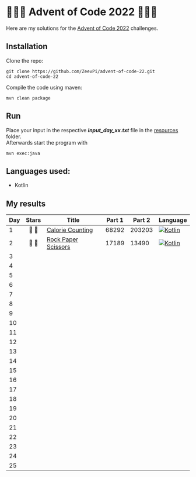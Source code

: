 # 🎄🎁🎄 Advent of Code 2022 🎄🎁🎄

Here are my solutions for the [Advent of Code 2022](https://adventofcode.com/2022) challenges.

## Installation

Clone the repo:

```
git clone https://github.com/ZeevPi/advent-of-code-22.git
cd advent-of-code-22
```

Compile the code using maven:

```
mvn clean package
```

## Run

Place your input in the respective **_input_day_xx.txt_** file in the [resources](src/main/resources) folder.<br>
Afterwards start the program with

```
mvn exec:java
```

## Languages used:

- Kotlin

## My results

| Day | Stars | Title                                                      | Part 1 | Part 2 | Language                                                                                                                               |
|-----|:-----:|------------------------------------------------------------|--------|--------|----------------------------------------------------------------------------------------------------------------------------------------|
| 1   | 🌟 🌟 | [Calorie Counting](https://adventofcode.com/2022/day/1)    | 68292  | 203203 | [![Kotlin](https://img.shields.io/badge/Kotlin-0095D5?style=for-the-badge&logo=Kotlin&logoColor=white)](src/main/kotlin/days/Day01.kt) |
| 2   | 🌟 🌟 | [Rock Paper Scissors](https://adventofcode.com/2022/day/2) | 17189  | 13490  | [![Kotlin](https://img.shields.io/badge/Kotlin-0095D5?style=for-the-badge&logo=Kotlin&logoColor=white)](src/main/kotlin/days/Day02.kt) |
| 3   |       |                                                            |        |        |                                                                                                                                        |
| 4   |       |                                                            |        |        |                                                                                                                                        |
| 5   |       |                                                            |        |        |                                                                                                                                        |
| 6   |       |                                                            |        |        |                                                                                                                                        |
| 7   |       |                                                            |        |        |                                                                                                                                        |
| 8   |       |                                                            |        |        |                                                                                                                                        |
| 9   |       |                                                            |        |        |                                                                                                                                        |
| 10  |       |                                                            |        |        |                                                                                                                                        |
| 11  |       |                                                            |        |        |                                                                                                                                        |
| 12  |       |                                                            |        |        |                                                                                                                                        |
| 13  |       |                                                            |        |        |                                                                                                                                        |
| 14  |       |                                                            |        |        |                                                                                                                                        |
| 15  |       |                                                            |        |        |                                                                                                                                        |
| 16  |       |                                                            |        |        |                                                                                                                                        |
| 17  |       |                                                            |        |        |                                                                                                                                        |
| 18  |       |                                                            |        |        |                                                                                                                                        |
| 19  |       |                                                            |        |        |                                                                                                                                        |
| 20  |       |                                                            |        |        |                                                                                                                                        |
| 21  |       |                                                            |        |        |                                                                                                                                        |
| 22  |       |                                                            |        |        |                                                                                                                                        |
| 23  |       |                                                            |        |        |                                                                                                                                        |
| 24  |       |                                                            |        |        |                                                                                                                                        |
| 25  |       |                                                            |        |        |                                                                                                                                        |

